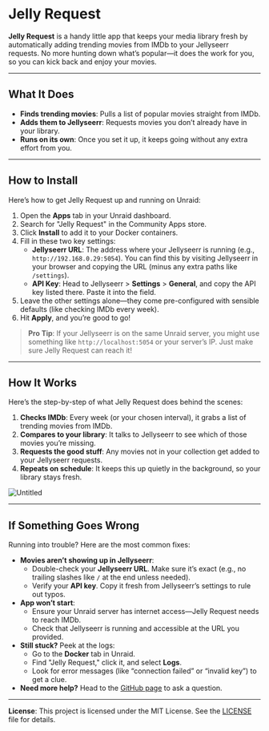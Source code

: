 # Jelly Request

**Jelly Request** is a handy little app that keeps your media library fresh by automatically adding trending movies from IMDb to your Jellyseerr requests. No more hunting down what’s popular—it does the work for you, so you can kick back and enjoy your movies.

---

## What It Does

- **Finds trending movies**: Pulls a list of popular movies straight from IMDb.
- **Adds them to Jellyseerr**: Requests movies you don’t already have in your library.
- **Runs on its own**: Once you set it up, it keeps going without any extra effort from you.

---

## How to Install

Here’s how to get Jelly Request up and running on Unraid:

1. Open the **Apps** tab in your Unraid dashboard.
2. Search for "Jelly Request" in the Community Apps store.
3. Click **Install** to add it to your Docker containers.
4. Fill in these two key settings:
   - **Jellyseerr URL**: The address where your Jellyseerr is running (e.g., `http://192.168.0.29:5054`). You can find this by visiting Jellyseerr in your browser and copying the URL (minus any extra paths like `/settings`).
   - **API Key**: Head to Jellyseerr > **Settings** > **General**, and copy the API key listed there. Paste it into the field.
5. Leave the other settings alone—they come pre-configured with sensible defaults (like checking IMDb every week).
6. Hit **Apply**, and you’re good to go!

> **Pro Tip**: If your Jellyseerr is on the same Unraid server, you might use something like `http://localhost:5054` or your server’s IP. Just make sure Jelly Request can reach it!

---

## How It Works

Here’s the step-by-step of what Jelly Request does behind the scenes:

1. **Checks IMDb**: Every week (or your chosen interval), it grabs a list of trending movies from IMDb.
2. **Compares to your library**: It talks to Jellyseerr to see which of those movies you’re missing.
3. **Requests the good stuff**: Any movies not in your collection get added to your Jellyseerr requests.
4. **Repeats on schedule**: It keeps this up quietly in the background, so your library stays fresh.

![Untitled](https://github.com/user-attachments/assets/d8cc3468-a3a1-447a-8444-8f590e20d222)

---

## If Something Goes Wrong

Running into trouble? Here are the most common fixes:

- **Movies aren’t showing up in Jellyseerr**:
  - Double-check your **Jellyseerr URL**. Make sure it’s exact (e.g., no trailing slashes like `/` at the end unless needed).
  - Verify your **API key**. Copy it fresh from Jellyseerr’s settings to rule out typos.
- **App won’t start**:
  - Ensure your Unraid server has internet access—Jelly Request needs to reach IMDb.
  - Check that Jellyseerr is running and accessible at the URL you provided.
- **Still stuck?** Peek at the logs:
  - Go to the **Docker** tab in Unraid.
  - Find "Jelly Request," click it, and select **Logs**.
  - Look for error messages (like “connection failed” or “invalid key”) to get a clue.
- **Need more help?** Head to the [GitHub page](https://github.com/tophat17/jelly-request) to ask a question.

---

**License**: This project is licensed under the MIT License. See the [LICENSE](LICENSE) file for details.
